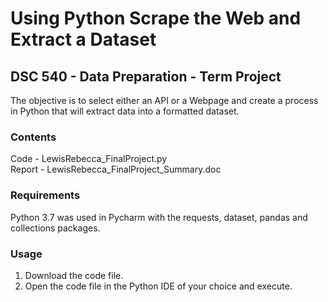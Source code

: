 # Using Python Scrape the Web and Extract a Dataset
## DSC 540 - Data Preparation - Term Project

The objective is to select either an API or a Webpage and create a process in Python that will extract data into a formatted dataset.

### Contents
Code - LewisRebecca_FinalProject.py  
Report - LewisRebecca_FinalProject_Summary.doc


### Requirements
Python 3.7 was used in Pycharm with the requests, dataset, pandas and collections packages.

### Usage
1. Download the code file.
3. Open the code file in the Python IDE of your choice and execute.
